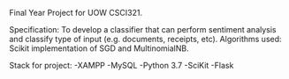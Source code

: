 Final Year Project for UOW CSCI321.

Specification: To develop a classifier that can perform sentiment analysis and classify type of input (e.g. documents, receipts, etc). 
Algorithms used: Scikit implementation of SGD and MultinomialNB.

Stack for project: 
-XAMPP
-MySQL
-Python 3.7
-SciKit
-Flask
